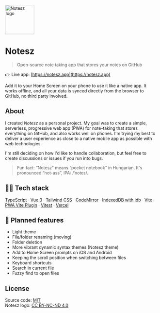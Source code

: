 
<a href="https://notesz.app" target="_blank" rel="noopener noreferrer">
<img width="96" src="https://notesz.app/favicon.svg" alt="Notesz logo">
</a>

# Notesz

> Open-source note taking app that stores your notes on GitHub

👉 Live app: [https://notesz.app](https://notesz.app)


Add it to your Home Screen on your phone to use it like a native app. It works offline, and all your data is synced directly from the browser to GitHub, no third party involved.

## About

I created *Notesz* as a personal project. My goal was to create a simple, serverless, progressive web app (PWA) for note-taking that stores everything on GitHub, and also works well on phones. I'm trying my best to deliver a user experience as close to a native mobile app as possible with web technologies.

I'm still deciding on how I'd like to handle collaboration, but feel free to create discussions or issues if you run into bugs.

> Fun fact: “Notesz” means “pocket notebook” in Hungarian. It's pronounced “not-ass”, IPA: /ˈnotɛs/.

## 👨‍💻 Tech stack

[TypeScript](https://www.typescriptlang.org/) ·
[Vue 3](https://vuejs.org/) ·
[Tailwind CSS](https://tailwindcss.com/) ·
[CodeMirror](https://codemirror.net/) ·
[IndexedDB with idb](https://github.com/jakearchibald/idb) ·
[Vite](https://vitejs.dev/) ·
[PWA Vite Plugin](https://vite-pwa-org.netlify.app/) ·
[Vitest](https://vitest.dev/) ·
[Vercel](https://vercel.com/)

## 📝 Planned features

- Light theme
- File/folder renaming (moving)
- Folder deletion
- More vibrant dynamic syntax themes (Notesz theme)
- Add to Home Screen prompts on iOS and Android
- Keeping the scroll position when switching between files
- Keyboard shortcuts
- Search in current file
- Fuzzy find to open files


## License

Source code: [MIT](LICENSE.md)\
Notesz logo: [CC BY-NC-ND 4.0](https://creativecommons.org/licenses/by-nc-nd/4.0/)